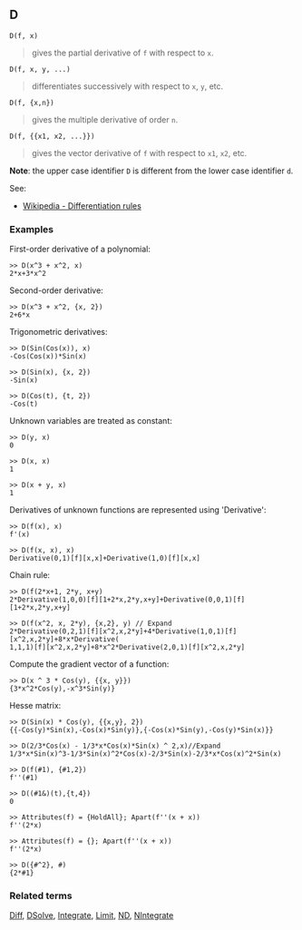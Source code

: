## D

```
D(f, x)
```
> gives the partial derivative of `f` with respect to `x`. 


```
D(f, x, y, ...)
```
> differentiates successively with respect to `x`, `y`, etc. 

```
D(f, {x,n})
```
> gives the multiple derivative of order `n`.  
  
```
D(f, {{x1, x2, ...}})
```
> gives the vector derivative of `f` with respect to `x1`, `x2`, etc.
		
**Note**: the upper case identifier `D` is different from the lower case identifier `d`.
  
See:
* [Wikipedia - Differentiation rules](https://en.wikipedia.org/wiki/Differentiation_rules)

### Examples
First-order derivative of a polynomial:

```
>> D(x^3 + x^2, x)   
2*x+3*x^2  
```

Second-order derivative:

```
>> D(x^3 + x^2, {x, 2})    
2+6*x  
```

Trigonometric derivatives: 
  
```
>> D(Sin(Cos(x)), x)    
-Cos(Cos(x))*Sin(x) 
 
>> D(Sin(x), {x, 2})    
-Sin(x)    
 
>> D(Cos(t), {t, 2})    
-Cos(t)    
```

Unknown variables are treated as constant:
 
```
>> D(y, x)    
0    
 
>> D(x, x)    
1    

>> D(x + y, x)    
1    
```

Derivatives of unknown functions are represented using 'Derivative': 
  
```
>> D(f(x), x)    
f'(x)    
 
>> D(f(x, x), x)    
Derivative(0,1)[f][x,x]+Derivative(1,0)[f][x,x]   
```

Chain rule:

```
>> D(f(2*x+1, 2*y, x+y)    
2*Derivative(1,0,0)[f][1+2*x,2*y,x+y]+Derivative(0,0,1)[f][1+2*x,2*y,x+y]    
 
>> D(f(x^2, x, 2*y), {x,2}, y) // Expand    
2*Derivative(0,2,1)[f][x^2,x,2*y]+4*Derivative(1,0,1)[f][x^2,x,2*y]+8*x*Derivative(
1,1,1)[f][x^2,x,2*y]+8*x^2*Derivative(2,0,1)[f][x^2,x,2*y] 
```

Compute the gradient vector of a function: 

``` 
>> D(x ^ 3 * Cos(y), {{x, y}})   
{3*x^2*Cos(y),-x^3*Sin(y)}  
```

Hesse matrix:

```
>> D(Sin(x) * Cos(y), {{x,y}, 2})    
{{-Cos(y)*Sin(x),-Cos(x)*Sin(y)},{-Cos(x)*Sin(y),-Cos(y)*Sin(x)}}  
 
>> D(2/3*Cos(x) - 1/3*x*Cos(x)*Sin(x) ^ 2,x)//Expand    
1/3*x*Sin(x)^3-1/3*Sin(x)^2*Cos(x)-2/3*Sin(x)-2/3*x*Cos(x)^2*Sin(x)
 
>> D(f(#1), {#1,2})    
f''(#1)   
 
>> D((#1&)(t),{t,4})    
0    
 
>> Attributes(f) = {HoldAll}; Apart(f''(x + x))    
f''(2*x)  
 
>> Attributes(f) = {}; Apart(f''(x + x))    
f''(2*x)  
  
>> D({#^2}, #)
{2*#1}
```

### Related terms 
[Diff](Diff.md), [DSolve](DSolve.md), [Integrate](Integrate.md), [Limit](Limit.md), [ND](ND.md), [NIntegrate](NIntegrate.md) 
